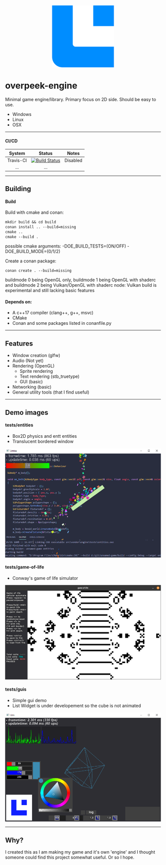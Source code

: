 <p align="center">
 <img src="/.github/oe_logo.svg" width="200px" height="200px"/>
</p>

# overpeek-engine
Minimal game engine/library.
Primary focus on 2D side.
Should be easy to use.
 - Windows
 - Linux
 - OSX

---
#### CI/CD
|System         |Status                                                                                                                             |Notes   |
|:-------------:|:---------------------------------------------------------------------------------------------------------------------------------:|:------:|
|Travis-CI      |[![Build Status](https://travis-ci.com/Overpeek/overpeek-engine.svg?branch=master)](https://travis-ci.com/Overpeek/overpeek-engine)|Disabled|
|...            |...                                                                                                                                |        |

---
## Building
#### Build

Build with cmake and conan:
```
mkdir build && cd build
conan install .. --build=missing
cmake ..
cmake --build .
```
possible cmake arguments:
-DOE_BUILD_TESTS=(ON/OFF)
-DOE_BUILD_MODE=(0/1/2)


Create a conan package:
```
conan create . --build=missing
```

buildmode 0 being OpenGL only,
buildmode 1 being OpenGL with shaderc and
buildmode 2 being Vulkan/OpenGL with shaderc
node: Vulkan build is experimental and still lacking basic features

#### Depends on:
- A c++17 compiler (clang++, g++, msvc)
- CMake
- Conan and some packages listed in conanfile.py

---
## Features
- Window creation (glfw) 
- Audio (Not yet)
- Rendering (OpenGL)
    - Sprite rendering
    - Text rendering (stb_truetype) 
    - GUI (basic)
- Networking (basic)
- General utility tools (that I find useful)

---
## Demo images
#### tests/entities
- Box2D physics and entt entities
- Translucent bordered window
<img src="/.github/tests/entities.png"/>

#### tests/game-of-life
- Conway's game of life simulator
<img src="/.github/tests/gol.png"/>

#### tests/guis
- Simple gui demo
- List Widget is under developement so the cube is not animated
<img src="/.github/tests/guis.png"/>

---
## Why?
I created this as I am making my game and it's own 'engine' and I thought someone could find this project somewhat useful. Or so I hope.
